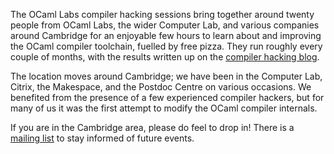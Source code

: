 The OCaml Labs compiler hacking sessions bring together around twenty people
from OCaml Labs, the wider Computer Lab, and various companies around Cambridge
for an enjoyable few hours to learn about and improving the OCaml compiler
toolchain, fuelled by free pizza.  They run roughly every couple of months,
with the results written up on the [compiler hacking
blog](http://ocamllabs.github.io/compiler-hacking/).

The location moves around Cambridge; we have been in the Computer Lab, Citrix,
the Makespace, and the Postdoc Centre on various occasions. We benefited from
the presence of a few experienced compiler hackers, but for many of us it was
the first attempt to modify the OCaml compiler internals.

If you are in the Cambridge area, please do feel to drop in!  There is a
[mailing list](http://lists.ocaml.org/listinfo/cam-compiler-hacking) to stay
informed of future events.
